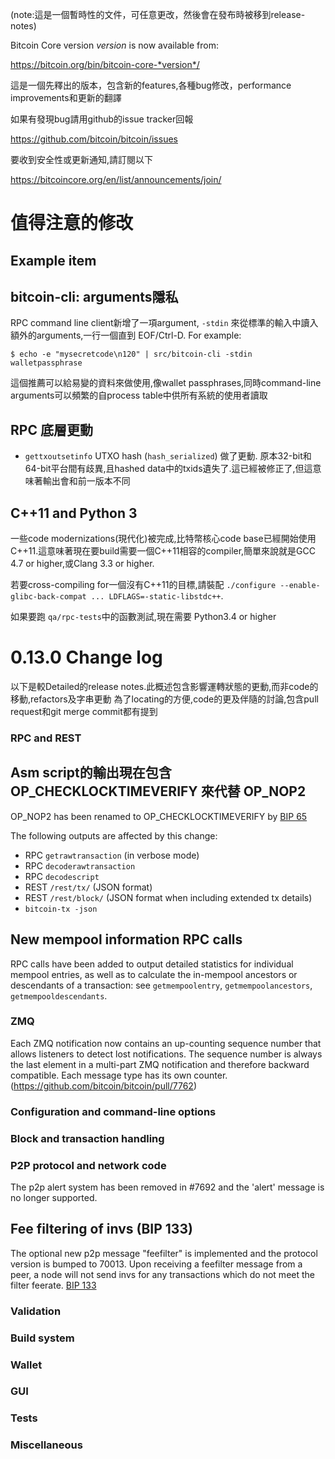 (note:這是一個暫時性的文件，可任意更改，然後會在發布時被移到release-notes)

Bitcoin Core version *version* is now available from:

  <https://bitcoin.org/bin/bitcoin-core-*version*/>

這是一個先釋出的版本，包含新的features,各種bug修改，performance improvements和更新的翻譯

如果有發現bug請用github的issue tracker回報

  <https://github.com/bitcoin/bitcoin/issues>

要收到安全性或更新通知,請訂閱以下

  <https://bitcoincore.org/en/list/announcements/join/>

值得注意的修改
===============

Example item
----------------


bitcoin-cli: arguments隱私
--------------------------------

RPC command line client新增了一項argument, `-stdin`
來從標準的輸入中讀入額外的arguments,一行一個直到 EOF/Ctrl-D.
For example:

    $ echo -e "mysecretcode\n120" | src/bitcoin-cli -stdin walletpassphrase

這個推薦可以給易變的資料來做使用,像wallet passphrases,同時command-line arguments可以頻繁的自process table中供所有系統的使用者讀取

RPC 底層更動
----------------------

- `gettxoutsetinfo` UTXO hash (`hash_serialized`) 做了更動. 原本32-bit和64-bit平台間有歧異,且hashed data中的txids遺失了.這已經被修正了,但這意味著輸出會和前一版本不同


C++11 and Python 3
-------------------

一些code modernizations(現代化)被完成,比特幣核心code base已經開始使用C++11.這意味著現在要build需要一個C++11相容的compiler,簡單來說就是GCC 4.7 or higher,或Clang 3.3 or higher.

若要cross-compiling for一個沒有C++11的目標,請裝配
`./configure --enable-glibc-back-compat ... LDFLAGS=-static-libstdc++`.

如果要跑 `qa/rpc-tests`中的函數測試,現在需要 Python3.4 or higher

0.13.0 Change log
=================

以下是較Detailed的release notes.此概述包含影響運轉狀態的更動,而非code的移動,refactors及字串更動
為了locating的方便,code的更及伴隨的討論,包含pull request和git merge commit都有提到

### RPC and REST

Asm script的輸出現在包含 OP_CHECKLOCKTIMEVERIFY 來代替 OP_NOP2
-------------------------------------------------------------------------

OP_NOP2 has been renamed to OP_CHECKLOCKTIMEVERIFY by [BIP 
65](https://github.com/bitcoin/bips/blob/master/bip-0065.mediawiki)

The following outputs are affected by this change:
- RPC `getrawtransaction` (in verbose mode)
- RPC `decoderawtransaction`
- RPC `decodescript`
- REST `/rest/tx/` (JSON format)
- REST `/rest/block/` (JSON format when including extended tx details)
- `bitcoin-tx -json`

New mempool information RPC calls
---------------------------------

RPC calls have been added to output detailed statistics for individual mempool
entries, as well as to calculate the in-mempool ancestors or descendants of a
transaction: see `getmempoolentry`, `getmempoolancestors`, `getmempooldescendants`.

### ZMQ

Each ZMQ notification now contains an up-counting sequence number that allows
listeners to detect lost notifications.
The sequence number is always the last element in a multi-part ZMQ notification and
therefore backward compatible.
Each message type has its own counter.
(https://github.com/bitcoin/bitcoin/pull/7762)

### Configuration and command-line options

### Block and transaction handling

### P2P protocol and network code

The p2p alert system has been removed in #7692 and the 'alert' message is no longer supported.


Fee filtering of invs (BIP 133)
------------------------------------

The optional new p2p message "feefilter" is implemented and the protocol
version is bumped to 70013. Upon receiving a feefilter message from a peer,
a node will not send invs for any transactions which do not meet the filter
feerate. [BIP 133](https://github.com/bitcoin/bips/blob/master/bip-0133.mediawiki)

### Validation

### Build system

### Wallet

### GUI

### Tests

### Miscellaneous

